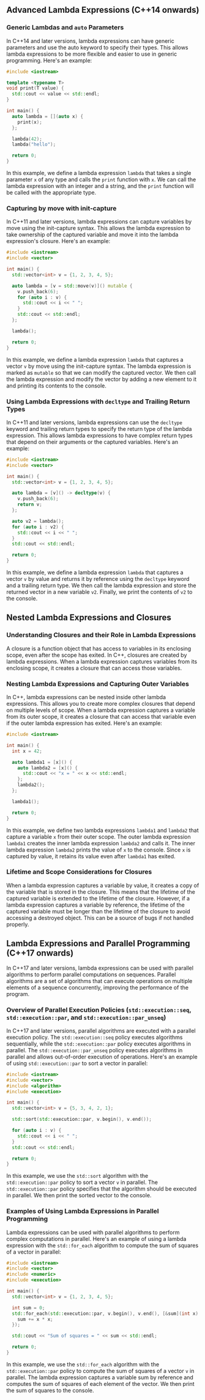 ## Advanced Lambda Expressions (C++14 onwards)
### Generic Lambdas and `auto` Parameters
In C++14 and later versions, lambda expressions can have generic parameters and use the auto keyword to specify their types. This allows lambda expressions to be more flexible and easier to use in generic programming. Here's an example:
```cpp
#include <iostream>

template <typename T>
void print(T value) {
  std::cout << value << std::endl;
}

int main() {
  auto lambda = [](auto x) {
    print(x);
  };

  lambda(42);
  lambda("hello");

  return 0;
}
```
In this example, we define a lambda expression `lambda` that takes a single parameter `x` of any type and calls the `print` function with `x`. We can call the lambda expression with an integer and a string, and the `print` function will be called with the appropriate type.

### Capturing by move with init-capture
In C++11 and later versions, lambda expressions can capture variables by move using the init-capture syntax. This allows the lambda expression to take ownership of the captured variable and move it into the lambda expression's closure. Here's an example:
```cpp
#include <iostream>
#include <vector>

int main() {
  std::vector<int> v = {1, 2, 3, 4, 5};

  auto lambda = [v = std::move(v)]() mutable {
    v.push_back(6);
    for (auto i : v) {
      std::cout << i << " ";
    }
    std::cout << std::endl;
  };

  lambda();

  return 0;
}
```
In this example, we define a lambda expression `lambda` that captures a vector `v` by move using the init-capture syntax. The lambda expression is marked as `mutable` so that we can modify the captured vector. We then call the lambda expression and modify the vector by adding a new element to it and printing its contents to the console.

### Using Lambda Expressions with `decltype` and Trailing Return Types
In C++11 and later versions, lambda expressions can use the `decltype` keyword and trailing return types to specify the return type of the lambda expression. This allows lambda expressions to have complex return types that depend on their arguments or the captured variables. Here's an example:
```cpp
#include <iostream>
#include <vector>

int main() {
  std::vector<int> v = {1, 2, 3, 4, 5};

  auto lambda = [v]() -> decltype(v) {
    v.push_back(6);
    return v;
  };

  auto v2 = lambda();
  for (auto i : v2) {
    std::cout << i << " ";
  }
  std::cout << std::endl;

  return 0;
}
```
In this example, we define a lambda expression `lambda` that captures a vector `v` by value and returns it by reference using the `decltype` keyword and a trailing return type. We then call the lambda expression and store the returned vector in a new variable `v2`. Finally, we print the contents of `v2` to the console.

## Nested Lambda Expressions and Closures
### Understanding Closures and their Role in Lambda Expressions
A closure is a function object that has access to variables in its enclosing scope, even after the scope has exited. In C++, closures are created by lambda expressions. When a lambda expression captures variables from its enclosing scope, it creates a closure that can access those variables.

### Nesting Lambda Expressions and Capturing Outer Variables
In C++, lambda expressions can be nested inside other lambda expressions. This allows you to create more complex closures that depend on multiple levels of scope. When a lambda expression captures a variable from its outer scope, it creates a closure that can access that variable even if the outer lambda expression has exited. Here's an example:
```cpp
#include <iostream>

int main() {
  int x = 42;

  auto lambda1 = [x]() {
    auto lambda2 = [x]() {
      std::cout << "x = " << x << std::endl;
    };
    lambda2();
  };

  lambda1();

  return 0;
}
```
In this example, we define two lambda expressions `lambda1` and `lambda2` that capture a variable `x` from their outer scope. The outer lambda expression `lambda1` creates the inner lambda expression `lambda2` and calls it. The inner lambda expression `lambda2` prints the value of `x` to the console. Since `x` is captured by value, it retains its value even after `lambda1` has exited.

### Lifetime and Scope Considerations for Closures
When a lambda expression captures a variable by value, it creates a copy of the variable that is stored in the closure. This means that the lifetime of the captured variable is extended to the lifetime of the closure. However, if a lambda expression captures a variable by reference, the lifetime of the captured variable must be longer than the lifetime of the closure to avoid accessing a destroyed object. This can be a source of bugs if not handled properly.

## Lambda Expressions and Parallel Programming (C++17 onwards)
In C++17 and later versions, lambda expressions can be used with parallel algorithms to perform parallel computations on sequences. Parallel algorithms are a set of algorithms that can execute operations on multiple elements of a sequence concurrently, improving the performance of the program.

### Overview of Parallel Execution Policies (`std::execution::seq`, `std::execution::par`, and `std::execution::par_unseq`)
In C++17 and later versions, parallel algorithms are executed with a parallel execution policy. The `std::execution::seq` policy executes algorithms sequentially, while the `std::execution::par` policy executes algorithms in parallel. The `std::execution::par_unseq` policy executes algorithms in parallel and allows out-of-order execution of operations. Here's an example of using `std::execution::par` to sort a vector in parallel:
```cpp
#include <iostream>
#include <vector>
#include <algorithm>
#include <execution>

int main() {
  std::vector<int> v = {5, 3, 4, 2, 1};

  std::sort(std::execution::par, v.begin(), v.end());

  for (auto i : v) {
    std::cout << i << " ";
  }
  std::cout << std::endl;

  return 0;
}
```
In this example, we use the `std::sort` algorithm with the `std::execution::par` policy to sort a vector `v` in parallel. The `std::execution::par` policy specifies that the algorithm should be executed in parallel. We then print the sorted vector to the console.

### Examples of Using Lambda Expressions in Parallel Programming
Lambda expressions can be used with parallel algorithms to perform complex computations in parallel. Here's an example of using a lambda expression with the `std::for_each` algorithm to compute the sum of squares of a vector in parallel:
```cpp
#include <iostream>
#include <vector>
#include <numeric>
#include <execution>

int main() {
  std::vector<int> v = {1, 2, 3, 4, 5};

  int sum = 0;
  std::for_each(std::execution::par, v.begin(), v.end(), [&sum](int x) {
    sum += x * x;
  });

  std::cout << "Sum of squares = " << sum << std::endl;

  return 0;
}
```
In this example, we use the `std::for_each` algorithm with the `std::execution::par` policy to compute the sum of squares of a vector `v` in parallel. The lambda expression captures a variable sum by reference and computes the sum of squares of each element of the vector. We then print the sum of squares to the console.